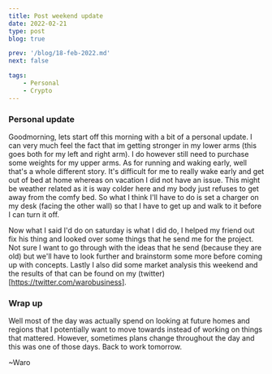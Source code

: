 ```yaml
---
title: Post weekend update
date: 2022-02-21
type: post
blog: true

prev: '/blog/18-feb-2022.md'
next: false

tags:
    - Personal
    - Crypto
---
```


### Personal update
Goodmorning, lets start off this morning with a bit of a personal update. I can very much feel the fact that im getting stronger in my lower arms (this goes both for my left and right arm). I do however
still need to purchase some weights for my upper arms. As for running and waking early, well that's a whole different story. It's difficult for me to really wake early and get out of bed at home whereas
on vacation I did not have an issue. This might be weather related as it is way colder here and my body just refuses to get away from the comfy bed. So what I think I'll have to do is set a charger on
my desk (facing the other wall) so that I have to get up and walk to it before I can turn it off.

Now what I said I'd do on saturday is what I did do, I helped my friend out fix his thing and looked over some things that he send me for the project. Not sure I want to go through with the ideas that
he send (because they are old) but we'll have to look further and brainstorm some more before coming up with concepts. Lastly I also did some market analysis this weekend and the results of that can be 
found on my (twitter)[https://twitter.com/warobusiness].

### Wrap up
Well most of the day was actually spend on looking at future homes and regions that I potentially want to move towards instead of working on things that mattered. However, sometimes plans change
throughout the day and this was one of those days. Back to work tomorrow.  

~Waro